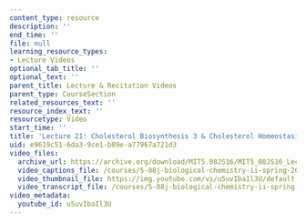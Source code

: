 ```yaml
---
content_type: resource
description: ''
end_time: ''
file: null
learning_resource_types:
- Lecture Videos
optional_tab_title: ''
optional_text: ''
parent_title: Lecture & Recitation Videos
parent_type: CourseSection
related_resources_text: ''
resource_index_text: ''
resourcetype: Video
start_time: ''
title: 'Lecture 21: Cholesterol Biosynthesis 3 & Cholesterol Homeostasis 1'
uid: e9619c51-6da3-9ce1-b09e-a77967a721d3
video_files:
  archive_url: https://archive.org/download/MIT5.08JS16/MIT5_08JS16_Lecture_21_300k.mp4
  video_captions_file: /courses/5-08j-biological-chemistry-ii-spring-2016/883eee951f1d50fa858fd4fcb9e67882_u5uvIbaIl3U.vtt
  video_thumbnail_file: https://img.youtube.com/vi/u5uvIbaIl3U/default.jpg
  video_transcript_file: /courses/5-08j-biological-chemistry-ii-spring-2016/b2e6e92571e5ef32e3253a26af889d65_u5uvIbaIl3U.pdf
video_metadata:
  youtube_id: u5uvIbaIl3U
---
```

